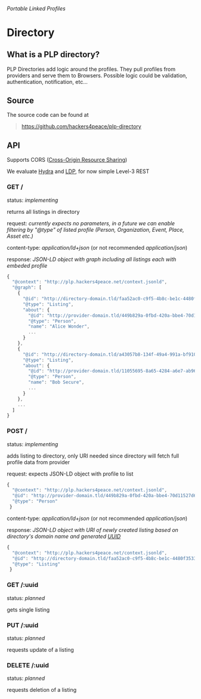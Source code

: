 ###### Portable Linked Profiles

# Directory

## What is a PLP directory?

PLP Directories add logic around the profiles. They pull profiles from providers and serve them to Browsers. Possible logic could be validation, authentication, notification, etc...

## Source

The source code can be found at

> https://github.com/hackers4peace/plp-directory

## API

Supports CORS ([Cross-Origin Resource Sharing](http://enable-cors.org/))

We evaluate [Hydra](http://www.hydra-cg.com/) and [LDP](http://www.w3.org/TR/ldp/), for now simple Level-3 REST

### GET /

status: *implementing*

returns all listings in directory

request: *currently expects no parameters, in a future we can
enable filtering by "@type" of listed profile (Person, Organization,
Event, Place, Asset etc.)*

content-type: *application/ld+json* (or not recommended *application/json*)

response: *JSON-LD object with graph including all listings each with embeded profile*

```js
{
  "@context": "http://plp.hackers4peace.net/context.jsonld",
  "@graph": [
    {
      "@id": "http://directory-domain.tld/faa52ac0-c9f5-4b8c-be1c-4480f353315f"
      "@type": "Listing",
      "about": {
        "@id": "http://provider-domain.tld/449b829a-0fbd-420a-bbe4-70d11527d62b",
        "@type": "Person",
        "name": "Alice Wonder",
        ...
      }
    },
    {
      "@id": "http://directory-domain.tld/a43057b8-134f-49a4-991a-bf910f0803e9"
      "@type": "Listing",
      "about": {
        "@id": "http://provider-domain.tld/11055695-8a65-4284-a6e7-ab96884e7658",
        "@type": "Person",
        "name": "Bob Secure",
        ...
      }
    },
    ...
  ]
}
```

### POST /

status: *implementing*

adds listing to directory, only URI needed since directory will fetch
full profile data from provider

request: expects JSON-LD object with profile to list


```js
{
  "@context": "http://plp.hackers4peace.net/context.jsonld",
  "@id": "http://provider-domain.tld/449b829a-0fbd-420a-bbe4-70d11527d62b",
  "@type": "Person"
 }
```

content-type: *application/ld+json* (or not recommended *application/json*)

response: *JSON-LD object with URI of newly created listing based on
directory's domain name and generated [UUID](http://en.wikipedia.org/wiki/Universally_unique_identifier)*

```js
{
  "@context": "http://plp.hackers4peace.net/context.jsonld",
  "@id": "http://directory-domain.tld/faa52ac0-c9f5-4b8c-be1c-4480f353315f",
  "@type": "Listing"
 }
```

### GET /:uuid

status: *planned*

gets single listing

### PUT /:uuid

status: *planned*

requests update of a listing

### DELETE /:uuid

status: *planned*

requests deletion of a listing
